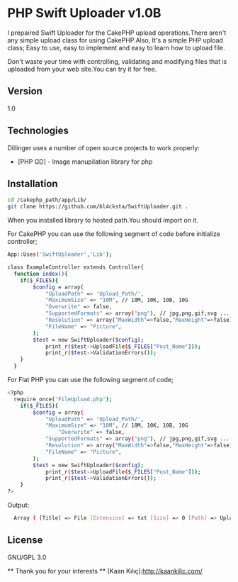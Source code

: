 PHP Swift Uploader v1.0&Beta;
=========

I prepaired Swift Uploader for the CakePHP upload operations.There aren't any simple upload class for using CakePHP.Also, It's a simple PHP upload class;
Easy to use, easy to implement and easy to learn how to upload file.

Don't waste your time with controlling, validating and modifying files that is uploaded from your web site.You can try it for free.


Version
----

1.0

Technologies
-----------

Dillinger uses a number of open source projects to work properly:

* [PHP GD] - Image manupilation library for php


Installation
--------------

```sh
cd /cakephp_path/app/Lib/
git clone https://github.com/bl4cksta/SwiftUploader.git .
```

When you installed library to hosted path.You should import on it.

For CakePHP you can use the following segment of code before initialize controller;
```sh
App::Uses('SwiftUploader','Lib');

class ExampleController extends Controller{
  function index(){
    if($_FILES){
    	$config = array(
            "UploadPath" => 'Upload_Path/',
            "MaximumSize" => "10M", // 10M, 10K, 10B, 10G
    		"Overwrite" => false,
            "SupportedFormats" => array("png"), // jpg,png,gif,svg ...
    		"Resolution" => array("MaxWidth"=>false,"MaxHeight"=>false),
    		"FileName" => "Picture",	
    	);
    	$test = new SwiftUploader($config);
    		print_r($test->UploadFile($_FILES["Post_Name"]));
    		print_r($test->ValidationErrors());
    }
  }

```

For Flat PHP you can use the following segment of code;
```sh
<?php 
  require_once('FileUpload.php');
    if($_FILES){
    	$config = array(
            "UploadPath" => 'Upload_Path/',
            "MaximumSize" => "10M", // 10M, 10K, 10B, 10G
    		    "Overwrite" => false,
            "SupportedFormats" => array("png"), // jpg,png,gif,svg ...
    		"Resolution" => array("MaxWidth"=>false,"MaxHeight"=>false),
    		"FileName" => "Picture",	
    	);
    	$test = new SwiftUploader($config);
    		print_r($test->UploadFile($_FILES["Post_Name"]));
    		print_r($test->ValidationErrors());
    }
?>
```

Output:
```sh
  Array ( [Title] => File [Extension] => txt [Size] => 0 [Path] => Upload_Path/ [FullFile] => Upload_Path/File.txt )
```

License
----

GNU/GPL 3.0



** Thank you for your interests **
[Kaan Kılıç]:http://kaankilic.com/
